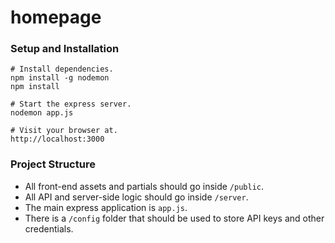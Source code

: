 # homepage


### Setup and Installation

```
# Install dependencies.
npm install -g nodemon
npm install

# Start the express server.
nodemon app.js

# Visit your browser at.
http://localhost:3000
```


### Project Structure

- All front-end assets and partials should go inside `/public`.
- All API and server-side logic should go inside `/server`.
- The main express application is `app.js`.
- There is a `/config` folder that should be used to store API keys and other credentials.
